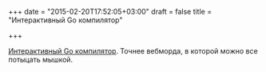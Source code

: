 +++
date = "2015-02-20T17:52:05+03:00"
draft = false
title = "Интерактивный Go компилятор"

+++

<p><a href="http://go.godbolt.org/#%7B%22version%22%3A3%2C%22filterAsm%22%3A%7B%22labels%22%3Atrue%2C%22directives%22%3Atrue%2C%22commentOnly%22%3Atrue%7D%2C%22compilers%22%3A%5B%7B%22sourcez%22%3A%22PTAEBUE8AcFNUgewK4CdQGNEBNYChoBDDAa0IHN4BbQgSwDsBuPPAM2Xo1AGUBHZQqlgAKAB6gGAFwCUE%2BpNABvPKFBDJaeqHEAqbXgC%2BQA%3D%22%2C%22compiler%22%3A%22gccgo491%22%2C%22options%22%3A%22-Ofast%22%7D%5D%7D">Интерактивный Go компилятор</a>. Точнее вебморда, в которой можно все потыцать мышкой.</p>

